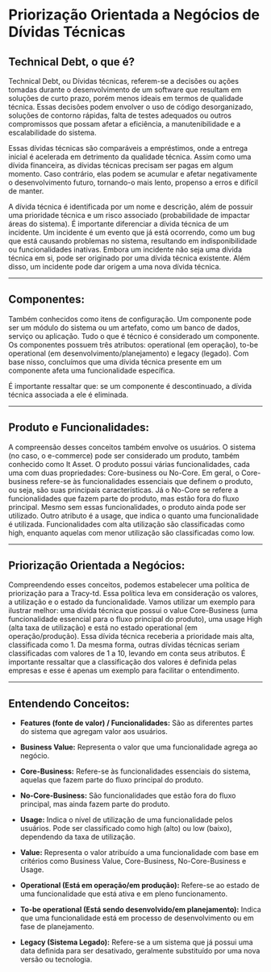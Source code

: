 # Priorização Orientada a Negócios de Dívidas Técnicas

## **Technical Debt, o que é?** 


Technical Debt, ou Dívidas técnicas, referem-se a decisões ou ações tomadas durante o desenvolvimento de um software que resultam em soluções de curto prazo, porém menos ideais em termos de qualidade técnica. Essas decisões podem envolver o uso de código desorganizado, soluções de contorno rápidas, falta de testes adequados ou outros compromissos que possam afetar a eficiência, a manutenibilidade e a escalabilidade do sistema.

Essas dívidas técnicas são comparáveis a empréstimos, onde a entrega inicial é acelerada em detrimento da qualidade técnica. Assim como uma dívida financeira, as dívidas técnicas precisam ser pagas em algum momento. Caso contrário, elas podem se acumular e afetar negativamente o desenvolvimento futuro, tornando-o mais lento, propenso a erros e difícil de manter.

A dívida técnica é identificada por um nome e descrição, além de possuir uma prioridade técnica e um risco associado (probabilidade de impactar áreas do sistema). É importante diferenciar a dívida técnica de um incidente. Um incidente é um evento que já está ocorrendo, como um bug que está causando problemas no sistema, resultando em indisponibilidade ou funcionalidades inativas. Embora um incidente não seja uma dívida técnica em si, pode ser originado por uma dívida técnica existente. Além disso, um incidente pode dar origem a uma nova dívida técnica.

---

## **Componentes:**

 Também  conhecidos como itens de configuração. Um componente pode ser um módulo do sistema ou um artefato, como um banco de dados, serviço ou aplicação. Tudo o que é técnico é considerado um componente. Os componentes possuem três atributos: operational (em operação), to-be operational (em desenvolvimento/planejamento) e legacy (legado). Com base nisso, concluímos que uma dívida técnica presente em um componente afeta uma funcionalidade específica.

É importante ressaltar que: se um componente é descontinuado, a dívida técnica associada a ele é eliminada.

---

## **Produto e Funcionalidades:**
A compreensão desses conceitos também envolve os usuários. O sistema (no caso, o e-commerce) pode ser considerado um produto, também conhecido como It Asset. O produto possui várias funcionalidades, cada uma com duas propriedades: Core-business ou No-Core. Em geral, o Core-business refere-se às funcionalidades essenciais que definem o produto, ou seja, são suas principais características. Já o No-Core se refere a funcionalidades que fazem parte do produto, mas estão fora do fluxo principal. Mesmo sem essas funcionalidades, o produto ainda pode ser utilizado. Outro atributo é a usage, que indica o quanto uma funcionalidade é utilizada. Funcionalidades com alta utilização são classificadas como high, enquanto aquelas com menor utilização são classificadas como low.

---

## **Priorização Orientada a Negócios:**

Compreendendo esses conceitos, podemos estabelecer uma política de priorização para a Tracy-td. Essa política leva em consideração os valores, a utilização e o estado da funcionalidade. Vamos utilizar um exemplo para ilustrar melhor: uma dívida técnica que possui o value Core-Business (uma funcionalidade essencial para o fluxo principal do produto), uma usage High (alta taxa de utilização) e está no estado operational (em operação/produção). Essa dívida técnica receberia a prioridade mais alta, classificada como 1. Da mesma forma, outras dívidas técnicas seriam classificadas com valores de 1 a 10, levando em conta seus atributos. É importante ressaltar que a classificação dos valores é definida pelas empresas e esse é apenas um exemplo para facilitar o entendimento.

---

## **Entendendo Conceitos**:

 * **Features (fonte de valor) / Funcionalidades:** São as diferentes partes do sistema que agregam valor aos usuários.

 * **Business Value:** Representa o valor que uma funcionalidade agrega ao negócio.

 * **Core-Business:** Refere-se às funcionalidades essenciais do sistema, aquelas que fazem parte do fluxo principal do produto.

 * **No-Core-Business:** São funcionalidades que estão fora do fluxo principal, mas ainda fazem parte do produto.

 * **Usage:** Indica o nível de utilização de uma funcionalidade pelos usuários. Pode ser classificado como high (alto) ou low (baixo), dependendo da taxa de utilização.

 * **Value:** Representa o valor atribuído a uma funcionalidade com base em critérios como Business Value, Core-Business, No-Core-Business e Usage.

 * **Operational (Está em operação/em produção):** Refere-se ao estado de uma funcionalidade que está ativa e em pleno funcionamento.

 * **To-be operational (Está sendo desenvolvido/em planejamento):** Indica que uma funcionalidade está em processo de desenvolvimento ou em fase de planejamento.

 * **Legacy (Sistema Legado):** Refere-se a um sistema que já possui uma data definida para ser desativado, geralmente substituído por uma nova versão ou tecnologia.

